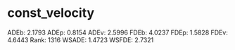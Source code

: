 # const_velocity

ADEb: 2.1793
ADEp: 0.8154
ADEv: 2.5996
FDEb: 4.0237
FDEp: 1.5828
FDEv: 4.6443
Rank: 1316
WSADE: 1.4723
WSFDE: 2.7321